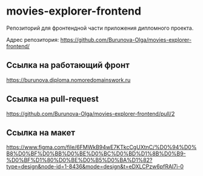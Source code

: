 # movies-explorer-frontend
Репозиторий для фронтендной части приложения дипломного проекта.

Адрес репозитория: https://github.com/Burunova-Olga/movies-explorer-frontend/

## Ссылка на работающий фронт

https://burunova.diploma.nomoredomainswork.ru

## Ссылка на pull-request

https://github.com/Burunova-Olga/movies-explorer-frontend/pull/2

## Ссылка на макет

https://www.figma.com/file/6FMWkB94wE7KTkcCgUXtnC/%D0%94%D0%B8%D0%BF%D0%BB%D0%BE%D0%BC%D0%BD%D1%8B%D0%B9-%D0%BF%D1%80%D0%BE%D0%B5%D0%BA%D1%82?type=design&node-id=1-8436&mode=design&t=eDXLCPzw6pfRAI7i-0
